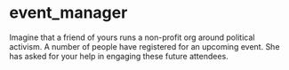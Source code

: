 # event_manager
Imagine that a friend of yours runs a non-profit org around political activism. A number of people have registered for an upcoming event. She has asked for your help in engaging these future attendees.
